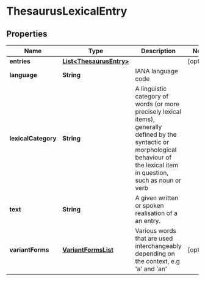 
# ThesaurusLexicalEntry

## Properties
Name | Type | Description | Notes
------------ | ------------- | ------------- | -------------
**entries** | [**List&lt;ThesaurusEntry&gt;**](ThesaurusEntry.md) |  |  [optional]
**language** | **String** | IANA language code | 
**lexicalCategory** | **String** | A linguistic category of words (or more precisely lexical items), generally defined by the syntactic or morphological behaviour of the lexical item in question, such as noun or verb | 
**text** | **String** | A given written or spoken realisation of a an entry. | 
**variantForms** | [**VariantFormsList**](VariantFormsList.md) | Various words that are used interchangeably depending on the context, e.g &#39;a&#39; and &#39;an&#39; |  [optional]



